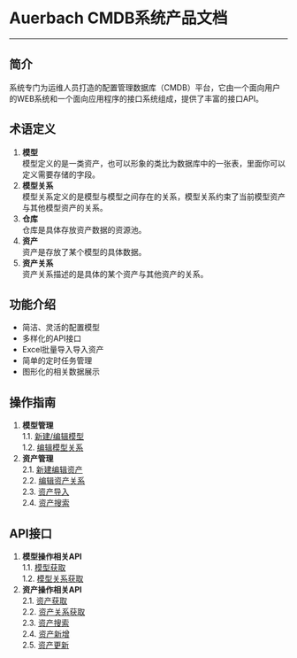 # Auerbach CMDB系统产品文档
------
## 简介
系统专门为运维人员打造的配置管理数据库（CMDB）平台，它由一个面向用户的WEB系统和一个面向应用程序的接口系统组成，提供了丰富的接口API。  
## 术语定义
1. **模型**    
模型定义的是一类资产，也可以形象的类比为数据库中的一张表，里面你可以定义需要存储的字段。
2. **模型关系**    
模型关系定义的是模型与模型之间存在的关系，模型关系约束了当前模型资产与其他模型资产的关系。
3. **仓库**    
仓库是具体存放资产数据的资源池。
4. **资产**    
资产是存放了某个模型的具体数据。
5. **资产关系**    
资产关系描述的是具体的某个资产与其他资产的关系。

## 功能介绍
- 简洁、灵活的配置模型
- 多样化的API接口
- Excel批量导入导入资产
- 简单的定时任务管理
- 图形化的相关数据展示
## 操作指南
1. **模型管理**      
1.1. [新建/编辑模型](newmodel.md)   
1.2. [编辑模型关系](modelRelation.md)     
2. **资产管理**      
2.1. [新建编辑资产](newProperty.md)      
2.2. [编辑资产关系](PropertyRelation.md)  
2.3. [资产导入](PropertyImport.md)  
2.4. [资产搜索](PropertySearch.md)  
## API接口
1. **模型操作相关API**    
1.1. [模型获取](modelAPI1.md)      
1.2. [模型关系获取](modelAPI2.md)      
2. **资产操作相关API**   
2.1. [资产获取](PropertyAPI1.md)      
2.2. [资产关系获取](PropertyAPI2.md)   
2.3. [资产搜索](PropertyAPI3.md)   
2.4. [资产新增](PropertyAPI4.md)   
2.5. [资产更新](PropertyAPI5.md)   
